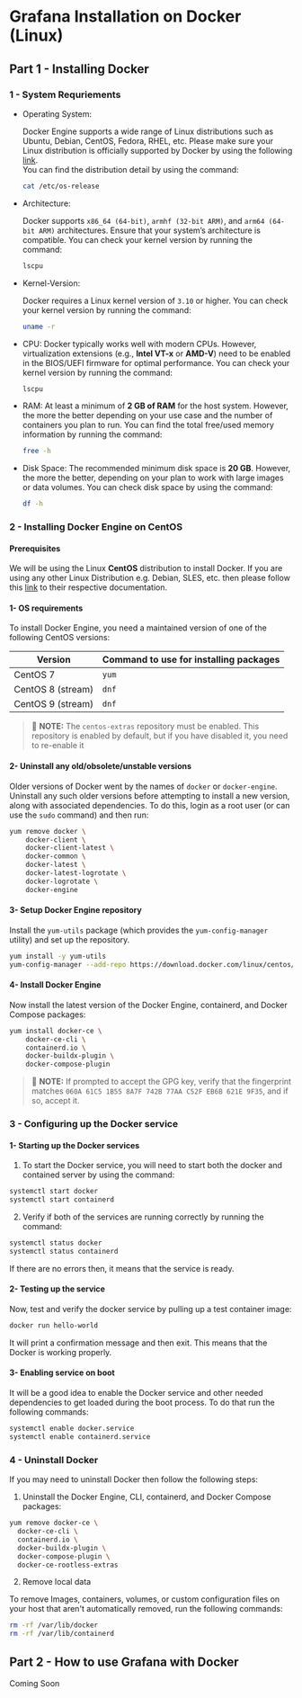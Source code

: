 # Grafana Installation on Docker (Linux)

<!--
**Table of content:**
 - [Part 1 - Installing Docker](## Part 1)
 - [First Item](#item-two)
 - [Second Item](#item-three)

-->

## Part 1 - Installing Docker

### 1 - System Requriements

- Operating System:

	Docker Engine supports a wide range of Linux distributions such as Ubuntu, Debian, CentOS, Fedora, RHEL, etc. Please make sure your Linux distribution is officially supported by Docker by using the following [link](https://docs.docker.com/engine/install/#supported-platforms).  
	You can find the distribution detail by using the command:
	```bash
	cat /etc/os-release
	```
- Architecture:

	Docker supports `x86_64 (64-bit)`, `armhf (32-bit ARM)`, and `arm64 (64-bit ARM)` architectures. Ensure that your system’s architecture is compatible.
	You can check your kernel version by running the command:
	```bash
	lscpu
	```

- Kernel-Version:
 
	Docker requires a Linux kernel version of `3.10` or higher.
	You can check your kernel version by running the command:
	```bash
	uname -r
	```
- CPU:
	Docker typically works well with modern CPUs. However, virtualization extensions (e.g., **Intel VT-x** or **AMD-V**) need to be enabled in the BIOS/UEFI firmware for optimal performance. 
	You can check your kernel version by running the command:
	```bash
	lscpu
	```

- RAM:
	At least a minimum of **2 GB of RAM** for the host system. However, the more the better depending on your use case and the number of containers you plan to run.
	You can find the total free/used memory information by running the command:
	```bash
	free -h
	```
- Disk Space:
	The recommended minimum disk space is **20 GB**. However, the more the better, depending on your plan to work with large images or data volumes.
	You can check disk space by using the command:
	```bash
	df -h
	```

### 2 - Installing Docker Engine on CentOS

#### Prerequisites
We will be using the Linux **CentOS** distribution to install Docker. If you are using any other Linux Distribution e.g. Debian, SLES, etc. then please follow this [link](https://docs.docker.com/engine/install/#server) to their respective documentation.

#### 1- OS requirements

To install Docker Engine, you need a maintained version of one of the following CentOS versions:


|  Version      	|  Command to use for installing packages |
|-------------------|----------------------------|
|CentOS 7          | `yum`            			 |
|CentOS 8 (stream) | `dnf`            			 |
|CentOS 9 (stream) | `dnf`            			 |

> 📌 **NOTE:** The `centos-extras` repository must be enabled. This repository is enabled by default, but if you have disabled it, you need to re-enable it

#### 2- Uninstall any old/obsolete/unstable versions 

Older versions of Docker went by the names of `docker` or `docker-engine`. Uninstall any such older versions before attempting to install a new version, along with associated dependencies. To do this, login as a root user (or can use the `sudo` command) and then run:

```bash
yum remove docker \
	docker-client \
	docker-client-latest \
	docker-common \
	docker-latest \
	docker-latest-logrotate \
	docker-logrotate \
	docker-engine
```

#### 3- Setup Docker Engine repository

Install the `yum-utils` package (which provides the `yum-config-manager` utility) and set up the repository.

```bash
yum install -y yum-utils
yum-config-manager --add-repo https://download.docker.com/linux/centos/docker-ce.repo
```

#### 4- Install Docker Engine

Now install the latest version of the Docker Engine, containerd, and Docker Compose packages:

```bash
yum install docker-ce \
	docker-ce-cli \
	containerd.io \
	docker-buildx-plugin \
	docker-compose-plugin
```

>📌 **NOTE:** If prompted to accept the GPG key, verify that the fingerprint matches `060A 61C5 1B55 8A7F 742B 77AA C52F EB6B 621E 9F35`, and if so, accept it.


### 3 - Configuring up the Docker service

#### 1- Starting up the Docker services

1. To start the Docker service, you will need to start both the docker and contained server by using the command:

```bash
systemctl start docker
systemctl start containerd
```

2. Verify if both of the services are running correctly by running the command:

```bash
systemctl status docker
systemctl status containerd
```

If there are no errors then, it means that the service is ready.

#### 2- Testing up the service

Now, test and verify the docker service by pulling up a test container image:

```bash
docker run hello-world
```
It will print a confirmation message and then exit. This means that the Docker is working properly.

#### 3- Enabling service on boot

It will be a good idea to enable the Docker service and other needed dependencies to get loaded during the boot process. To do that run the following commands:

```bash
systemctl enable docker.service
systemctl enable containerd.service
```

### 4 - Uninstall Docker

If you may need to uninstall Docker then follow the following steps:


1. Uninstall the Docker Engine, CLI, containerd, and Docker Compose packages:

```bash
yum remove docker-ce \
  docker-ce-cli \
  containerd.io \
  docker-buildx-plugin \
  docker-compose-plugin \
  docker-ce-rootless-extras
```

2. Remove local data

To remove Images, containers, volumes, or custom configuration files on your host that aren't automatically removed, run the following commands:

```bash
rm -rf /var/lib/docker
rm -rf /var/lib/containerd
```

















## Part 2 - How to use Grafana with Docker
Coming Soon
